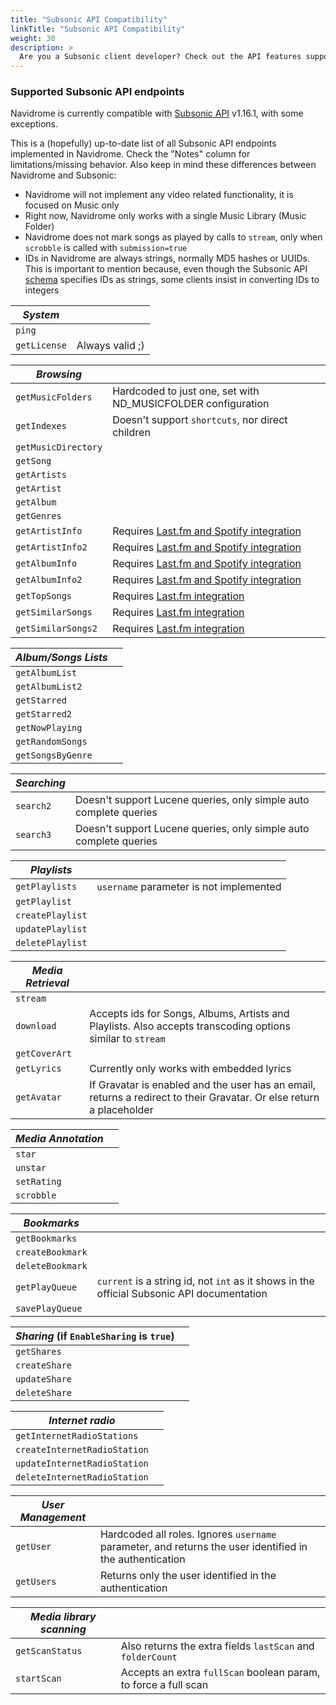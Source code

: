 ```yaml
---
title: "Subsonic API Compatibility"
linkTitle: "Subsonic API Compatibility"
weight: 30
description: >
  Are you a Subsonic client developer? Check out the API features supported by Navidrome
---
```


###  Supported Subsonic API endpoints

Navidrome is currently compatible with [Subsonic API](http://www.subsonic.org/pages/api.jsp) 
v1.16.1, with some exceptions.

This is a (hopefully) up-to-date list of all Subsonic API endpoints implemented in Navidrome. 
Check the "Notes" column for limitations/missing behavior. Also keep in mind these differences 
between Navidrome and Subsonic:
* Navidrome will not implement any video related functionality, it is focused on Music only
* Right now, Navidrome only works with a single Music Library (Music Folder)
* Navidrome does not mark songs as played by calls to `stream`, only when 
 `scrobble` is called with `submission=true`
* IDs in Navidrome are always strings, normally MD5 hashes or UUIDs. This is important to 
  mention because, even though the Subsonic API 
  [schema](http://www.subsonic.org/pages/inc/api/schema/subsonic-rest-api-1.16.1.xsd) 
  specifies IDs as strings, some clients insist in converting IDs to integers



| _System_     |                 |
|--------------|-----------------|
| `ping`       |                 |
| `getLicense` | Always valid ;) |    

| _Browsing_          |                                                                                |
|---------------------|--------------------------------------------------------------------------------|
| `getMusicFolders`   | Hardcoded to just one, set with ND_MUSICFOLDER configuration                   |
| `getIndexes`        | Doesn't support `shortcuts`, nor direct children                               |
| `getMusicDirectory` |                                                                                |
| `getSong`           |                                                                                |
| `getArtists`        |                                                                                |
| `getArtist`         |                                                                                |
| `getAlbum`          |                                                                                |
| `getGenres`         |                                                                                |
| `getArtistInfo`     | Requires [Last.fm and Spotify integration](/docs/usage/external-integrations/) |
| `getArtistInfo2`    | Requires [Last.fm and Spotify integration](/docs/usage/external-integrations/) |
| `getAlbumInfo`      | Requires [Last.fm and Spotify integration](/docs/usage/external-integrations/) |
| `getAlbumInfo2`     | Requires [Last.fm and Spotify integration](/docs/usage/external-integrations/) |
| `getTopSongs`       | Requires [Last.fm integration](/docs/usage/external-integrations/)             |
| `getSimilarSongs`   | Requires [Last.fm integration](/docs/usage/external-integrations/)             |
| `getSimilarSongs2`  | Requires [Last.fm integration](/docs/usage/external-integrations/)             |

| _Album/Songs Lists_ |     |
|---------------------|-----|
| `getAlbumList`      |     |
| `getAlbumList2`     |     |
| `getStarred`        |     |
| `getStarred2`       |     |
| `getNowPlaying`     |     |
| `getRandomSongs`    |     |
| `getSongsByGenre`   |     |

| _Searching_   |                                                                   |
|---------------|-------------------------------------------------------------------|
| `search2`     | Doesn't support Lucene queries, only simple auto complete queries |
| `search3`     | Doesn't support Lucene queries, only simple auto complete queries |

| _Playlists_              |                                         |
|--------------------------|-----------------------------------------|
| `getPlaylists`           | `username` parameter is not implemented |
| `getPlaylist`            |                                         |
| `createPlaylist`         |                                         |
| `updatePlaylist`         |                                         |
| `deletePlaylist`         |                                         |

| _Media Retrieval_      |                                                                                                                      |
|------------------------|----------------------------------------------------------------------------------------------------------------------|
| `stream`               |                                                                                                                      |
| `download`             | Accepts ids for Songs, Albums, Artists and Playlists. Also accepts transcoding options similar to `stream`           |
| `getCoverArt`          |                                                                                                                      |
| `getLyrics`            | Currently only works with embedded lyrics                                                                            |
| `getAvatar`            | If Gravatar is enabled and the user has an email, returns a redirect to their Gravatar. Or else return a placeholder |

| _Media Annotation_ |     |
|--------------------|-----|
| `star`             |     |
| `unstar`           |     |
| `setRating`        |     |
| `scrobble`         |     |

| _Bookmarks_            |                                                                                            |
|------------------------|--------------------------------------------------------------------------------------------|
| `getBookmarks`         |                                                                                            |
| `createBookmark`       |                                                                                            |
| `deleteBookmark`       |                                                                                            |
| `getPlayQueue`         | `current` is a string id, not `int` as it shows in the official Subsonic API documentation |
| `savePlayQueue`        |                                                                                            |

| _Sharing_ (if `EnableSharing` is `true`) |     |
|------------------------------------------|-----|
| `getShares`                              |     |
| `createShare`                            |     |
| `updateShare`                            |     |
| `deleteShare`                            |     |

| _Internet radio_             |     |
|------------------------------|-----|
| `getInternetRadioStations`   |     |
| `createInternetRadioStation` |     |
| `updateInternetRadioStation` |     |
| `deleteInternetRadioStation` |     |

| _User Management_        |                                                                                                          |
|--------------------------|----------------------------------------------------------------------------------------------------------|
| `getUser`                | Hardcoded all roles. Ignores `username` parameter, and returns the user identified in the authentication |
| `getUsers`               | Returns only the user identified in the authentication                                                   |

| _Media library scanning_ |                                                                 |
|--------------------------|-----------------------------------------------------------------|
| `getScanStatus`          | Also returns the extra fields `lastScan` and `folderCount`      |
| `startScan`              | Accepts an extra `fullScan` boolean param, to force a full scan |

